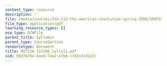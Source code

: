 ```yaml
---
content_type: resource
description: ''
file: /media/courses/21h-112-the-american-revolution-spring-2006/50d7b70e4ae47ae2e7b6c7d3c41d132c_MIT21H_112s06_sylls11.pdf
file_type: application/pdf
learning_resource_types: []
ocw_type: OCWFile
parent_title: Syllabus
parent_type: CourseSection
resourcetype: Document
title: MIT21H_112s06_sylls11.pdf
uid: 50d7b70e-4ae4-7ae2-e7b6-c7d3c41d132c
---
```

